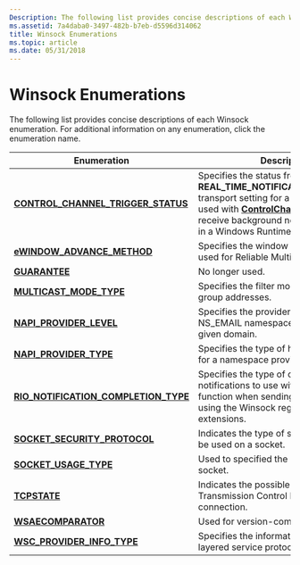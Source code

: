 ```yaml
---
Description: The following list provides concise descriptions of each Winsock enumeration. For additional information on any enumeration, click the enumeration name.
ms.assetid: 7a4daba0-3497-482b-b7eb-d5596d314062
title: Winsock Enumerations
ms.topic: article
ms.date: 05/31/2018
---
```


# Winsock Enumerations

The following list provides concise descriptions of each Winsock enumeration. For additional information on any enumeration, click the enumeration name.

| Enumeration | Description |
|-|-|
| [**CONTROL\_CHANNEL\_TRIGGER\_STATUS**](/windows/win32/api/mstcpip/ne-mstcpip-control_channel_trigger_status) | Specifies the status from a query for the **REAL\_TIME\_NOTIFICATION\_CAPABILITY** transport setting for a TCP socket that is used with [**ControlChannelTrigger**](/uwp/api/Windows.Networking.Sockets.ControlChannelTrigger) to receive background network notifications in a Windows Runtime application. |
| [**eWINDOW\_ADVANCE\_METHOD**](/windows/win32/api/wsrm/ne-wsrm-ewindow_advance_method) | Specifies the window advance mode used for Reliable Multicast. |
| [**GUARANTEE**](./guarantee-2.md) | No longer used. |
| [**MULTICAST\_MODE\_TYPE**](/windows/win32/api/ws2ipdef/ne-ws2ipdef-multicast_mode_type) | Specifies the filter mode for multicast group addresses. |
| [**NAPI\_PROVIDER\_LEVEL**](/windows/win32/api/nsemail/ne-nsemail-napi_provider_level) | Specifies the provider authority level of a NS\_EMAIL namespace provider for a given domain. |
| [**NAPI\_PROVIDER\_TYPE**](/windows/win32/api/nsemail/ne-nsemail-napi_provider_type) | Specifies the type of hosting expected for a namespace provider. |
| [**RIO\_NOTIFICATION\_COMPLETION\_TYPE**](/windows/win32/api/mswsock/ne-mswsock-rio_notification_completion_type) | Specifies the type of completion queue notifications to use with the [**RIONotify**](/windows/win32/api/mswsock/nc-mswsock-lpfn_rionotify) function when sending or receiving data using the Winsock registered I/O extensions. |
| [**SOCKET\_SECURITY\_PROTOCOL**](/windows/win32/api/mstcpip/ne-mstcpip-socket_security_protocol) | Indicates the type of security protocol to be used on a socket. |
| [**SOCKET\_USAGE\_TYPE**](/windows/win32/api/Mstcpip/ne-mstcpip-socket_usage_type) | Used to specified the usage type for the socket. |
| [**TCPSTATE**](/windows/win32/api/mstcpip/ne-mstcpip-tcpstate) | Indicates the possible states of a Transmission Control Protocol (TCP) connection. |
| [**WSAECOMPARATOR**](/windows/win32/api/Winsock2/ne-winsock2-wsaecomparator) | Used for version-comparison semantics. |
| [**WSC\_PROVIDER\_INFO\_TYPE**](/windows/win32/api/ws2spi/ne-ws2spi-wsc_provider_info_type) | Specifies the information class of a layered service protocol (LSP). |